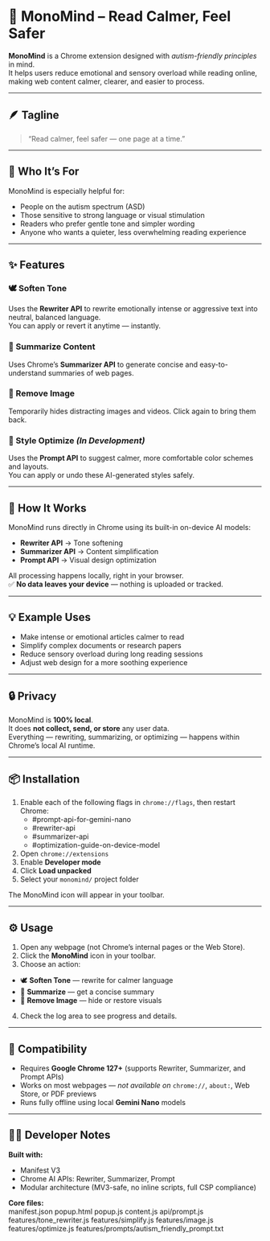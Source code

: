# 🧠 MonoMind – Read Calmer, Feel Safer

**MonoMind** is a Chrome extension designed with *autism-friendly principles* in mind.  
It helps users reduce emotional and sensory overload while reading online, making web content calmer, clearer, and easier to process.

---

## 🪶 Tagline  
> “Read calmer, feel safer — one page at a time.”

---

## 💙 Who It’s For  
MonoMind is especially helpful for:  
- People on the autism spectrum (ASD)  
- Those sensitive to strong language or visual stimulation  
- Readers who prefer gentle tone and simpler wording  
- Anyone who wants a quieter, less overwhelming reading experience  

---

## ✨ Features  

### 🕊️ Soften Tone  
Uses the **Rewriter API** to rewrite emotionally intense or aggressive text into neutral, balanced language.  
You can apply or revert it anytime — instantly.  

### 📖 Summarize Content  
Uses Chrome’s **Summarizer API** to generate concise and easy-to-understand summaries of web pages.  

### 🧩 Remove Image  
Temporarily hides distracting images and videos. Click again to bring them back.  

### 🎨 Style Optimize *(In Development)*  
Uses the **Prompt API** to suggest calmer, more comfortable color schemes and layouts.  
You can apply or undo these AI-generated styles safely.  

---

## 🧭 How It Works  
MonoMind runs directly in Chrome using its built-in on-device AI models:  
- **Rewriter API** → Tone softening  
- **Summarizer API** → Content simplification  
- **Prompt API** → Visual design optimization  

All processing happens locally, right in your browser.  
✅ **No data leaves your device** — nothing is uploaded or tracked.  

---

## 💡 Example Uses  
- Make intense or emotional articles calmer to read  
- Simplify complex documents or research papers  
- Reduce sensory overload during long reading sessions  
- Adjust web design for a more soothing experience  

---

## 🔒 Privacy  
MonoMind is **100% local**.  
It does **not collect, send, or store** any user data.  
Everything — rewriting, summarizing, or optimizing — happens within Chrome’s local AI runtime.  

---

## 📦 Installation  

1. Enable each of the following flags in `chrome://flags`, then restart Chrome:
   - #prompt-api-for-gemini-nano
   - #rewriter-api
   - #summarizer-api
   - #optimization-guide-on-device-model
2. Open `chrome://extensions`  
3. Enable **Developer mode**  
4. Click **Load unpacked**  
5. Select your `monomind/` project folder  

The MonoMind icon will appear in your toolbar.  

---

## ⚙️ Usage  

1. Open any webpage (not Chrome’s internal pages or the Web Store).  
2. Click the **MonoMind** icon in your toolbar.  
3. Choose an action:  
- 🕊️ **Soften Tone** — rewrite for calmer language  
- 📖 **Summarize** — get a concise summary  
- 🧩 **Remove Image** — hide or restore visuals  
4. Check the log area to see progress and details.  

---

## 🧩 Compatibility  

- Requires **Google Chrome 127+** (supports Rewriter, Summarizer, and Prompt APIs)  
- Works on most webpages — *not available on* `chrome://`, `about:`, Web Store, or PDF previews  
- Runs fully offline using local **Gemini Nano** models  

---

## 🧑‍💻 Developer Notes  

**Built with:**  
- Manifest V3  
- Chrome AI APIs: Rewriter, Summarizer, Prompt  
- Modular architecture (MV3-safe, no inline scripts, full CSP compliance)  

**Core files:**  
manifest.json
popup.html
popup.js
content.js
api/prompt.js
features/tone_rewriter.js
features/simplify.js
features/image.js
features/optimize.js
features/prompts/autism_friendly_prompt.txt
